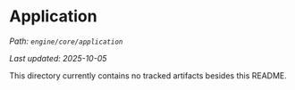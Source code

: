 # Application

_Path: `engine/core/application`_

_Last updated: 2025-10-05_


This directory currently contains no tracked artifacts besides this README.
